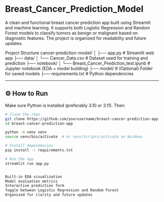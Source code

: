 # Breast_Cancer_Prediction_Model
A clean and functional breast cancer prediction app built using Streamlit and machine learning. It supports both Logistic Regression and Random Forest models to classify tumors as benign or malignant based on diagnostic features. The project is organized for readability and future updates.

Project Structure
cancer-prediction-model/
│
├── app.py # Streamlit web app
├── data/
│ └── Cancer_Data.csv # Dataset used for training and prediction
├── notebook/
│ └── Breast_Cancer_Prediction_test.ipynb # Jupyter notebook (EDA + model building)
├── model/ # (Optional) Folder for saved models
├── requirements.txt # Python dependencies


---

## ⚙️ How to Run

Make sure Python is installed (preferably 3.10 or 3.11). Then:

```bash
# Clone the repo
git clone https://github.com/yourusername/breast-cancer-prediction-app.git
cd breast-cancer-prediction-app

python -m venv venv
source venv/bin/activate  # or venv\Scripts\activate on Windows

# Install dependencies
pip install -r requirements.txt

# Run the app
streamlit run app.py


Built-in EDA visualization
Model evaluation metrics
Interactive prediction form
Toggle between Logistic Regression and Random Forest
Organized for clarity and future updates
